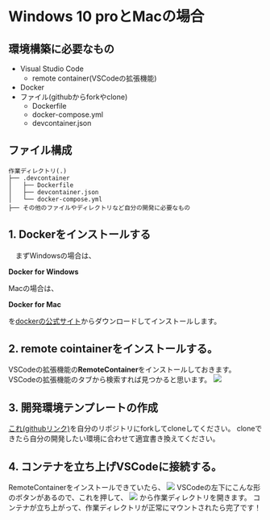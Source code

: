 # Windows 10 proとMacの場合
## 環境構築に必要なもの
- Visual Studio Code
    - remote container(VSCodeの拡張機能)
- Docker
- ファイル(githubからforkやclone)
    - Dockerfile
    - docker-compose.yml
    - devcontainer.json
## ファイル構成
```
作業ディレクトリ(.)
├── .devcontainer
│   ├── Dockerfile
│   ├── devcontainer.json
│   └── docker-compose.yml
├── その他のファイルやディレクトリなど自分の開発に必要なもの
```
## 1. Dockerをインストールする

　まずWindowsの場合は、
 
 **Docker for Windows**
 
 Macの場合は、
 
 **Docker for Mac**
 
 を[dockerの公式サイト](https://www.docker.com/products/docker-desktop)からダウンロードしてインストールします。
## 2. remote cointainerをインストールする。
 
 VSCodeの拡張機能の**RemoteContainer**をインストールしておきます。VSCodeの拡張機能のタブから検索すれば見つかると思います。
![](https://i.imgur.com/jzzPVNE.png)

## 3. 開発環境テンプレートの作成
 
 [これ(githubリンク)](https://github.com/wgdp444/remote-container-template.git)を自分のリポジトリにforkしてcloneしてください。
 cloneできたら自分の開発したい環境に合わせて適宜書き換えてください。
 
## 4. コンテナを立ち上げVSCodeに接続する。
RemoteContainerをインストールできていたら、
![](https://i.imgur.com/tgKAb0Z.png)
VSCodeの左下にこんな形のボタンがあるので、これを押して、
![](https://i.imgur.com/dQOHNT5.png)
から作業ディレクトリを開きます。
コンテナが立ち上がって、作業ディレクトリが正常にマウントされたら完了です！